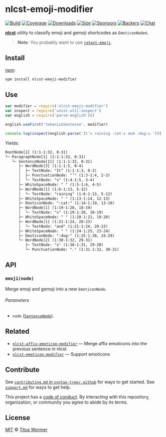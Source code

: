 # nlcst-emoji-modifier

[![Build][build-badge]][build]
[![Coverage][coverage-badge]][coverage]
[![Downloads][downloads-badge]][downloads]
[![Size][size-badge]][size]
[![Sponsors][sponsors-badge]][collective]
[![Backers][backers-badge]][collective]
[![Chat][chat-badge]][chat]

[**nlcst**][nlcst] utility to classify emoji and gemoji shortcodes as
`EmoticonNode`s.

> **Note**: You probably want to use [`retext-emoji`][retext-emoji].

## Install

[npm][]:

```sh
npm install nlcst-emoji-modifier
```

## Use

```js
var modifier = require('nlcst-emoji-modifier')
var inspect = require('unist-util-inspect')
var english = require('parse-english')()

english.useFirst('tokenizeSentence', modifier)

console.log(inspect(english.parse('It’s raining :cat:s and :dog:s.')))
```

Yields:

```txt
RootNode[1] (1:1-1:32, 0-31)
└─ ParagraphNode[1] (1:1-1:32, 0-31)
   └─ SentenceNode[11] (1:1-1:32, 0-31)
      ├─ WordNode[3] (1:1-1:5, 0-4)
      │  ├─ TextNode: "It" (1:1-1:3, 0-2)
      │  ├─ PunctuationNode: "’" (1:3-1:4, 2-3)
      │  └─ TextNode: "s" (1:4-1:5, 3-4)
      ├─ WhiteSpaceNode: " " (1:5-1:6, 4-5)
      ├─ WordNode[1] (1:6-1:13, 5-12)
      │  └─ TextNode: "raining" (1:6-1:13, 5-12)
      ├─ WhiteSpaceNode: " " (1:13-1:14, 12-13)
      ├─ EmoticonNode: ":cat:" (1:14-1:19, 13-18)
      ├─ WordNode[1] (1:19-1:20, 18-19)
      │  └─ TextNode: "s" (1:19-1:20, 18-19)
      ├─ WhiteSpaceNode: " " (1:20-1:21, 19-20)
      ├─ WordNode[1] (1:21-1:24, 20-23)
      │  └─ TextNode: "and" (1:21-1:24, 20-23)
      ├─ WhiteSpaceNode: " " (1:24-1:25, 23-24)
      ├─ EmoticonNode: ":dog:" (1:25-1:30, 24-29)
      └─ WordNode[2] (1:30-1:32, 29-31)
         ├─ TextNode: "s" (1:30-1:31, 29-30)
         └─ PunctuationNode: "." (1:31-1:32, 30-31)
```

## API

### `emoji(node)`

Merge emoji and gemoji into a new `EmoticonNode`.

###### Parameters

*   `node` ([`SentenceNode`][sentence]).

## Related

*   [`nlcst-affix-emoticon-modifier`](https://github.com/syntax-tree/nlcst-affix-emoticon-modifier)
    — Merge affix emoticons into the previous sentence in nlcst
*   [`nlcst-emoticon-modifier`](https://github.com/syntax-tree/nlcst-emoticon-modifier)
    — Support emoticons

## Contribute

See [`contributing.md` in `syntax-tree/.github`][contributing] for ways to get
started.
See [`support.md`][support] for ways to get help.

This project has a [code of conduct][coc].
By interacting with this repository, organization, or community you agree to
abide by its terms.

## License

[MIT][license] © [Titus Wormer][author]

<!-- Definitions -->

[build-badge]: https://img.shields.io/travis/syntax-tree/nlcst-emoji-modifier.svg

[build]: https://travis-ci.org/syntax-tree/nlcst-emoji-modifier

[coverage-badge]: https://img.shields.io/codecov/c/github/syntax-tree/nlcst-emoji-modifier.svg

[coverage]: https://codecov.io/github/syntax-tree/nlcst-emoji-modifier

[downloads-badge]: https://img.shields.io/npm/dm/nlcst-emoji-modifier.svg

[downloads]: https://www.npmjs.com/package/nlcst-emoji-modifier

[size-badge]: https://img.shields.io/bundlephobia/minzip/nlcst-emoji-modifier.svg

[size]: https://bundlephobia.com/result?p=nlcst-emoji-modifier

[sponsors-badge]: https://opencollective.com/unified/sponsors/badge.svg

[backers-badge]: https://opencollective.com/unified/backers/badge.svg

[collective]: https://opencollective.com/unified

[chat-badge]: https://img.shields.io/badge/chat-discussions-success.svg

[chat]: https://github.com/syntax-tree/unist/discussions

[npm]: https://docs.npmjs.com/cli/install

[license]: license

[author]: https://wooorm.com

[contributing]: https://github.com/syntax-tree/.github/blob/HEAD/contributing.md

[support]: https://github.com/syntax-tree/.github/blob/HEAD/support.md

[coc]: https://github.com/syntax-tree/.github/blob/HEAD/code-of-conduct.md

[retext-emoji]: https://github.com/syntax-tree/retext-emoji

[nlcst]: https://github.com/syntax-tree/nlcst

[sentence]: https://github.com/syntax-tree/nlcst#sentence
